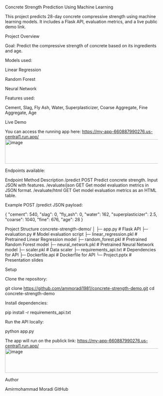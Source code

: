 Concrete Strength Prediction Using Machine Learning

This project predicts 28-day concrete compressive strength using machine learning models. It includes a Flask API, evaluation metrics, and a live public demo link.

Project Overview

Goal: Predict the compressive strength of concrete based on its ingredients and age.

Models used:

Linear Regression

Random Forest

Neural Network

Features used:

Cement, Slag, Fly Ash, Water, Superplasticizer, Coarse Aggregate, Fine Aggregate, Age

Live Demo

You can access the running app here:
https://my-app-660887990276.us-central1.run.app/<img width="1194" height="80" alt="image" src="https://github.com/user-attachments/assets/80f94e7e-8d74-48f4-995e-ca1bf83e8662" />



Endpoints available:

Endpoint	Method	Description
/predict	POST	Predict concrete strength. Input JSON with features.
/evaluate/json	GET	Get model evaluation metrics in JSON format.
/evaluate/html	GET	Get model evaluation metrics as an HTML table.

Example POST /predict JSON payload:

{
  "cement": 540,
  "slag": 0,
  "fly_ash": 0,
  "water": 162,
  "superplasticizer": 2.5,
  "coarse": 1040,
  "fine": 676,
  "age": 28
}

Project Structure
concrete-strength-demo/
│
├─ app.py                  # Flask API
├─ evaluation.py           # Model evaluation script
├─ linear_regression.pkl   # Pretrained Linear Regression model
├─ random_forest.pkl       # Pretrained Random Forest model
├─ neural_network.pkl      # Pretrained Neural Network model
├─ scaler.pkl              # Data scaler
├─ requirements_api.txt    # Dependencies for API
├─ Dockerfile.api          # Dockerfile for API
└─ Project.pptx            # Presentation slides

Setup

Clone the repository:

git clone https://github.com/ammoradi1981/concrete-strength-demo.git
cd concrete-strength-demo


Install dependencies:

pip install -r requirements_api.txt


Run the API locally:

python app.py


The app will run on the publick link:  https://my-app-660887990276.us-central1.run.app/<img width="1194" height="80" alt="image" src="https://github.com/user-attachments/assets/f5cb07f5-43e4-43b8-a209-0730a6e26a20" />



Author

Amirmohammad Moradi
GitHub
